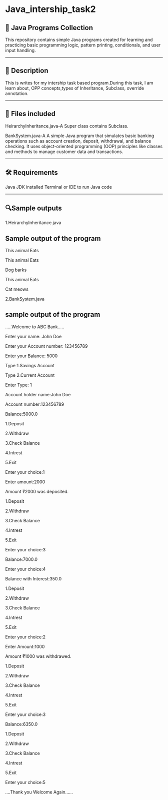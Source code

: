 # Java_intership_task2 
## 🧠 Java Programs Collection

This repository contains simple Java programs created for learning and practicing basic programming logic, pattern printing, conditionals, and user input handling.
_________________________

## 📌 Description
This is writes for my intership task based program.During this task, I am learn about, OPP concepts,types of Inheritance, Subclass, override annotation. 
_________________________

## 📁 Files included

HeirarchyInheritance.java-A Super class contains Subclass.

BankSystem.java-A A simple Java program that simulates basic banking operations such as account creation, deposit, withdrawal, and balance checking. It uses object-oriented programming (OOP) principles like classes and methods to manage customer data and transactions.
_________________________
## 🛠️ Requirements

Java JDK installed
Terminal or IDE to run Java code
__________________________
## 🔍Sample outputs

1.HeirarchyInheritance.java
## Sample output of the program
This animal Eats

This animal Eats

Dog barks

This animal Eats

Cat meows

2.BankSystem.java
## sample output of the program

.....Welcome to ABC Bank.....

Enter your name: John Doe

Enter your Account number: 123456789

Enter your Balance: 5000

Type 1.Savings Account

Type 2.Current Account

Enter Type: 1

Account holder name:John Doe

Account number:123456789

Balance:5000.0

1.Deposit

2.Withdraw

3.Check Balance

4.Intrest

5.Exit

Enter your choice:1

Enter amount:2000

Amount ₹2000 was deposited.

1.Deposit

2.Withdraw

3.Check Balance

4.Intrest

5.Exit

Enter your choice:3

Balance:7000.0

Enter your choice:4

Balance with Interest:350.0

1.Deposit

2.Withdraw

3.Check Balance

4.Intrest

5.Exit

Enter your choice:2

Enter Amount:1000

Amount ₹1000 was withdrawed.

1.Deposit

2.Withdraw

3.Check Balance

4.Intrest

5.Exit

Enter your choice:3

Balance:6350.0

1.Deposit

2.Withdraw

3.Check Balance

4.Intrest

5.Exit

Enter your choice:5

....Thank you Welcome Again......




